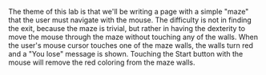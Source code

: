 The theme of this lab is that we'll be writing a page with a simple "maze" that the user must navigate with the mouse. The difficulty is not in finding the exit, because the maze is trivial, but rather in having the dexterity to move the mouse through the maze without touching any of the walls. When the user's mouse cursor touches one of the maze walls, the walls turn red and a "You lose" message is shown. Touching the Start button with the mouse will remove the red coloring from the maze walls.